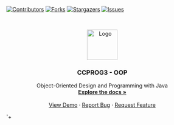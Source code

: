<!--
*** Thanks for checking out the Best-README-Template. If you have a suggestion
*** that would make this better, please fork the repo and create a pull request
*** or simply open an issue with the tag "enhancement".
*** Thanks again! Now go create something AMAZING! :D
***
***
***
*** To avoid retyping too much info. Do a search and replace for the following:
*** yazninja, CCPROG3, yazninjaa, email, CCPROG3 - OOP, project_description
-->



<!-- PROJECT SHIELDS -->
<!--
*** I'm using markdown "reference style" links for readability.
*** Reference links are enclosed in brackets [ ] instead of parentheses ( ).
*** See the bottom of this document for the declaration of the reference variables
*** for contributors-url, forks-url, etc. This is an optional, concise syntax you may use.
*** https://www.markdownguide.org/basic-syntax/#reference-style-links
-->
[![Contributors][contributors-shield]][contributors-url]
[![Forks][forks-shield]][forks-url]
[![Stargazers][stars-shield]][stars-url]
[![Issues][issues-shield]][issues-url]



<!-- PROJECT LOGO -->
<br />
<p align="center">
  <a href="https://github.com/yazninja/CCPROG3">
    <img src="https://brandslogo.net/wp-content/uploads/2013/03/java-eps-vector-logo.png" alt="Logo" width="80" height="80">
  </a>

  <h3 align="center">CCPROG3 - OOP</h3>

  <p align="center">
    Object-Oriented Design and Programming with Java
    <br />
    <a href="https://github.com/yazninja/CCPROG3"><strong>Explore the docs »</strong></a>
    <br />
    <br />
    <a href="https://github.com/yazninja/CCPROG3">View Demo</a>
    ·
    <a href="https://github.com/yazninja/CCPROG3/issues">Report Bug</a>
    ·
    <a href="https://github.com/yazninja/CCPROG3/issues">Request Feature</a>
  </p>
</p>



<!-- TABLE OF CONTENTS -->
<!--
<details open="open">
  <summary><h2 style="display: inline-block">Table of Contents</h2></summary>
  <ol>
    <li>
      <a href="#about-the-project">About The Project</a>
      <ul>
        <li><a href="#built-with">Built With</a></li>
      </ul>
    </li>
    <li>
      <a href="#getting-started">Getting Started</a>
      <ul>
        <li><a href="#prerequisites">Prerequisites</a></li>
        <li><a href="#installation">Installation</a></li>
      </ul>
    </li>
    <li><a href="#usage">Usage</a></li>
    <li><a href="#roadmap">Roadmap</a></li>
    <li><a href="#contributing">Contributing</a></li>
    <li><a href="#license">License</a></li>
    <li><a href="#contact">Contact</a></li>
    <li><a href="#acknowledgements">Acknowledgements</a></li>
  </ol>
</details>



<!-- ABOUT THE PROJECT -->
<!--
## About The Project

[![Product Name Screen Shot][product-screenshot]](https://example.com)

Here's a blank template to get started:
**To avoid retyping too much info. Do a search and replace with your text editor for the following:**
`yazninja`, `CCPROG3`, `yazninjaa`, `email`, `CCPROG3 - OOP`, `project_description`


### Built With

* []()
* []()
* []()



<!-- GETTING STARTED -->
<!--
## Getting Started

To get a local copy up and running follow these simple steps.

### Prerequisites

This is an example of how to list things you need to use the software and how to install them.
* npm
  ```sh
  npm install npm@latest -g
  ```

### Installation

1. Clone the repo
   ```sh
   git clone https://github.com/yazninja/CCPROG3.git
   ```
2. Install NPM packages
   ```sh
   npm install
   ```



<!-- USAGE EXAMPLES -->
<!--
## Usage

Use this space to show useful examples of how a project can be used. Additional screenshots, code examples and demos work well in this space. You may also link to more resources.

_For more examples, please refer to the [Documentation](https://example.com)_



<!-- ROADMAP -->
<!--
## Roadmap

See the [open issues](https://github.com/yazninja/CCPROG3/issues) for a list of proposed features (and known issues).



<!-- CONTRIBUTING -->
<!--
## Contributing

Contributions are what make the open source community such an amazing place to be learn, inspire, and create. Any contributions you make are **greatly appreciated**.

1. Fork the Project
2. Create your Feature Branch (`git checkout -b feature/AmazingFeature`)
3. Commit your Changes (`git commit -m 'Add some AmazingFeature'`)
4. Push to the Branch (`git push origin feature/AmazingFeature`)
5. Open a Pull Request



<!-- LICENSE -->
<!--
## License

Distributed under the MIT License. See `LICENSE` for more information.



<!-- CONTACT -->
<!--
## Contact

Your Name - [@yazninjaa](https://twitter.com/yazninjaa) - email

Project Link: [https://github.com/yazninja/CCPROG3](https://github.com/yazninja/CCPROG3)



<!-- ACKNOWLEDGEMENTS -->
<!--
## Acknowledgements

* []()
* []()
* []() -->





<!-- MARKDOWN LINKS & IMAGES -->
<!-- https://www.markdownguide.org/basic-syntax/#reference-style-links -->
[contributors-shield]: https://img.shields.io/github/contributors/yazninja/CCPROG3.svg?style=for-the-badge
[contributors-url]: https://github.com/yazninja/CCPROG3/graphs/contributors
[forks-shield]: https://img.shields.io/github/forks/yazninja/CCPROG3.svg?style=for-the-badge
[forks-url]: https://github.com/yazninja/CCPROG3/network/members
[stars-shield]: https://img.shields.io/github/stars/yazninja/CCPROG3.svg?style=for-the-badge
[stars-url]: https://github.com/yazninja/CCPROG3/stargazers
[issues-shield]: https://img.shields.io/github/issues/yazninja/CCPROG3.svg?style=for-the-badge
[issues-url]: https://github.com/yazninja/CCPROG3/issues
[license-shield]: https://img.shields.io/github/license/yazninja/CCPROG3.svg?style=for-the-badge
[license-url]: https://github.com/yazninja/CCPROG3/blob/master/LICENSE.txt
[linkedin-shield]: https://img.shields.io/badge/-LinkedIn-black.svg?style=for-the-badge&logo=linkedin&colorB=555
[linkedin-url]: https://linkedin.com/in/yazninja
'+
